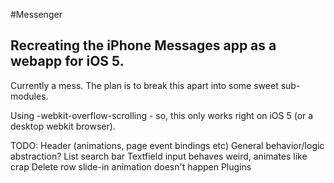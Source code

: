 #Messenger
## Recreating the iPhone Messages app as a webapp for iOS 5.

Currently a mess. The plan is to break this apart into some sweet sub-modules.

Using -webkit-overflow-scrolling - so, this only works right on iOS 5 (or a desktop webkit browser).


TODO: 
Header (animations, page event bindings etc)
General behavior/logic abstraction?
List search bar
Textfield input behaves weird, animates like crap
Delete row slide-in animation doesn't happen
Plugins